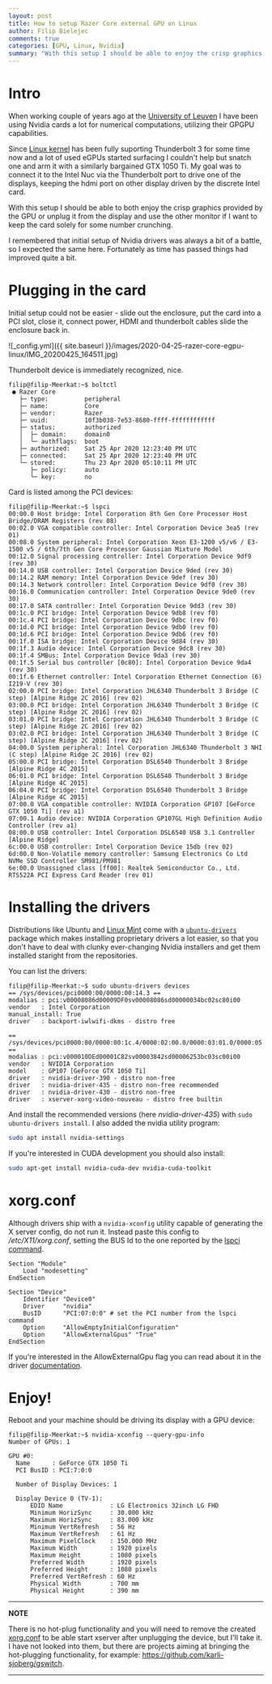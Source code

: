 ```yaml
---
layout: post
title: How to setup Razer Core external GPU on Linux
author: Filip Bielejec
comments: true
categories: [GPU, Linux, Nvidia]
summary: "With this setup I should be able to enjoy the crisp graphics provided by the GPU"
---
```


# <a name="intro"/> Intro

When working couple of years ago at the [University of Leuven](https://www.kuleuven.be/kuleuven/) I have been using Nvidia cards a lot for numerical computations, utilizing their GPGPU capabilities.

Since [Linux kernel](https://www.kernel.org/doc/html/v4.13/admin-guide/thunderbolt.html) has been fully suporting Thunderbolt 3 for some time now and a lot of used eGPUs started surfacing I couldn't help but snatch one and arm it with a similarly bargained GTX 1050 Ti.
My goal was to connect it to the Intel Nuc via the Thunderbolt port to drive one of the displays, keeping the hdmi port on other display driven by the discrete Intel card.

With this setup I should be able to both enjoy the crisp graphics provided by the GPU or unplug it from the display and use the other monitor if I want to keep the card solely for some number crunching.

I remembered that initial setup of Nvidia drivers was always a bit of a battle, so I expected the same here.
Fortunately as time has passed things had improved quite a bit.

# <a name="plugging"/> Plugging in the card

Initial setup could not be easier - slide out the enclosure, put the card into a PCI slot, close it, connect power, HDMI and thunderbolt cables slide the enclosure back in.

![_config.yml]({{ site.baseurl }}/images/2020-04-25-razer-core-egpu-linux/IMG_20200425_164511.jpg)

Thunderbolt device is immediately recognized, nice.

```shell
filip@filip-Meerkat:~$ boltctl
 ● Razer Core
   ├─ type:          peripheral
   ├─ name:          Core
   ├─ vendor:        Razer
   ├─ uuid:          10f3b038-7e53-8680-ffff-ffffffffffff
   ├─ status:        authorized
   │  ├─ domain:     domain0
   │  └─ authflags:  boot
   ├─ authorized:    Sat 25 Apr 2020 12:23:40 PM UTC
   ├─ connected:     Sat 25 Apr 2020 12:23:40 PM UTC
   └─ stored:        Thu 23 Apr 2020 05:10:11 PM UTC
      ├─ policy:     auto
      └─ key:        no
```

Card is listed among the PCI devices:

```shell
filip@filip-Meerkat:~$ lspci
00:00.0 Host bridge: Intel Corporation 8th Gen Core Processor Host Bridge/DRAM Registers (rev 08)
00:02.0 VGA compatible controller: Intel Corporation Device 3ea5 (rev 01)
00:08.0 System peripheral: Intel Corporation Xeon E3-1200 v5/v6 / E3-1500 v5 / 6th/7th Gen Core Processor Gaussian Mixture Model
00:12.0 Signal processing controller: Intel Corporation Device 9df9 (rev 30)
00:14.0 USB controller: Intel Corporation Device 9ded (rev 30)
00:14.2 RAM memory: Intel Corporation Device 9def (rev 30)
00:14.3 Network controller: Intel Corporation Device 9df0 (rev 30)
00:16.0 Communication controller: Intel Corporation Device 9de0 (rev 30)
00:17.0 SATA controller: Intel Corporation Device 9dd3 (rev 30)
00:1c.0 PCI bridge: Intel Corporation Device 9db8 (rev f0)
00:1c.4 PCI bridge: Intel Corporation Device 9dbc (rev f0)
00:1d.0 PCI bridge: Intel Corporation Device 9db0 (rev f0)
00:1d.6 PCI bridge: Intel Corporation Device 9db6 (rev f0)
00:1f.0 ISA bridge: Intel Corporation Device 9d84 (rev 30)
00:1f.3 Audio device: Intel Corporation Device 9dc8 (rev 30)
00:1f.4 SMBus: Intel Corporation Device 9da3 (rev 30)
00:1f.5 Serial bus controller [0c80]: Intel Corporation Device 9da4 (rev 30)
00:1f.6 Ethernet controller: Intel Corporation Ethernet Connection (6) I219-V (rev 30)
02:00.0 PCI bridge: Intel Corporation JHL6340 Thunderbolt 3 Bridge (C step) [Alpine Ridge 2C 2016] (rev 02)
03:00.0 PCI bridge: Intel Corporation JHL6340 Thunderbolt 3 Bridge (C step) [Alpine Ridge 2C 2016] (rev 02)
03:01.0 PCI bridge: Intel Corporation JHL6340 Thunderbolt 3 Bridge (C step) [Alpine Ridge 2C 2016] (rev 02)
03:02.0 PCI bridge: Intel Corporation JHL6340 Thunderbolt 3 Bridge (C step) [Alpine Ridge 2C 2016] (rev 02)
04:00.0 System peripheral: Intel Corporation JHL6340 Thunderbolt 3 NHI (C step) [Alpine Ridge 2C 2016] (rev 02)
05:00.0 PCI bridge: Intel Corporation DSL6540 Thunderbolt 3 Bridge [Alpine Ridge 4C 2015]
06:01.0 PCI bridge: Intel Corporation DSL6540 Thunderbolt 3 Bridge [Alpine Ridge 4C 2015]
06:04.0 PCI bridge: Intel Corporation DSL6540 Thunderbolt 3 Bridge [Alpine Ridge 4C 2015]
07:00.0 VGA compatible controller: NVIDIA Corporation GP107 [GeForce GTX 1050 Ti] (rev a1)
07:00.1 Audio device: NVIDIA Corporation GP107GL High Definition Audio Controller (rev a1)
08:00.0 USB controller: Intel Corporation DSL6540 USB 3.1 Controller [Alpine Ridge]
6c:00.0 USB controller: Intel Corporation Device 15db (rev 02)
6d:00.0 Non-Volatile memory controller: Samsung Electronics Co Ltd NVMe SSD Controller SM981/PM981
6e:00.0 Unassigned class [ff00]: Realtek Semiconductor Co., Ltd. RTS522A PCI Express Card Reader (rev 01)
```

# <a name="drivers"/> Installing the drivers

Distributions like Ubuntu and [Linux Mint](https://www.linuxmint.com/) come with a [`ubuntu-drivers`](https://launchpad.net/ubuntu/+source/ubuntu-drivers-common) package which makes installing proprietary drivers a lot easier, so that you don't have to deal with clunky ever-changing Nvidia installers and get them installed staright from the repositories.

You can list the drivers:

```shell
filip@filip-Meerkat:~$ sudo ubuntu-drivers devices
== /sys/devices/pci0000:00/0000:00:14.3 ==
modalias : pci:v00008086d00009DF0sv00008086sd00000034bc02sc80i00
vendor   : Intel Corporation
manual_install: True
driver   : backport-iwlwifi-dkms - distro free

== /sys/devices/pci0000:00/0000:00:1c.4/0000:02:00.0/0000:03:01.0/0000:05:00.0/0000:06:01.0/0000:07:00.0 ==
modalias : pci:v000010DEd00001C82sv00003842sd00006253bc03sc00i00
vendor   : NVIDIA Corporation
model    : GP107 [GeForce GTX 1050 Ti]
driver   : nvidia-driver-390 - distro non-free
driver   : nvidia-driver-435 - distro non-free recommended
driver   : nvidia-driver-430 - distro non-free
driver   : xserver-xorg-video-nouveau - distro free builtin
```

And install the recommended versions (here *nvidia-driver-435*) with `sudo ubuntu-drivers install`.
I also added the nvidia utility program:

```bash
sudo apt install nvidia-settings
```

If you're interested in CUDA development you should also install:

```bash
sudo apt-get install nvidia-cuda-dev nvidia-cuda-toolkit
```

# <a name="xorg"/> xorg.conf

Although drivers ship with a `nvidia-xconfig` utility capable of generating the X server config, do not run it.
Instead paste this config to */etc/X11/xorg.conf*, setting the BUS Id to the one reported by the [lspci command](#plugging).

```
Section "Module"
    Load "modesetting"
EndSection

Section "Device"
    Identifier "Device0"
    Driver     "nvidia"
    BusID      "PCI:07:0:0" # set the PCI number from the lspci command
    Option     "AllowEmptyInitialConfiguration"
    Option     "AllowExternalGpus" "True"
EndSection
```

If you're interested in the AllowExternalGpu flag you can read about it in the driver [documentation](https://download.nvidia.com/XFree86/Linux-x86_64/435.21/README/xconfigoptions.html#AllowExternalGpus).

# <a name="enjoy"/> Enjoy!

Reboot and your machine should be driving its display with a GPU device:

```
filip@filip-Meerkat:~$ nvidia-xconfig --query-gpu-info
Number of GPUs: 1

GPU #0:
  Name      : GeForce GTX 1050 Ti
  PCI BusID : PCI:7:0:0

  Number of Display Devices: 1

  Display Device 0 (TV-1):
      EDID Name             : LG Electronics 32inch LG FHD
      Minimum HorizSync     : 30.000 kHz
      Maximum HorizSync     : 83.000 kHz
      Minimum VertRefresh   : 56 Hz
      Maximum VertRefresh   : 61 Hz
      Maximum PixelClock    : 150.000 MHz
      Maximum Width         : 1920 pixels
      Maximum Height        : 1080 pixels
      Preferred Width       : 1920 pixels
      Preferred Height      : 1080 pixels
      Preferred VertRefresh : 60 Hz
      Physical Width        : 700 mm
      Physical Height       : 390 mm
```

---
**NOTE**

There is no hot-plug functionality and you will need to remove the created [xorg.conf](#xorg.conf) to be able start xserver after unplugging the device, but I'll take it.
I have not looked into them, but there are projects aiming at bringing the hot-plugging functionality, for example: https://github.com/karli-sjoberg/gswitch.

---
